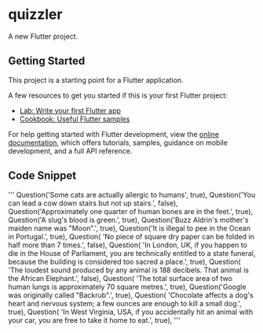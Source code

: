 # quizzler

A new Flutter project.

## Getting Started

This project is a starting point for a Flutter application.

A few resources to get you started if this is your first Flutter project:

- [Lab: Write your first Flutter app](https://docs.flutter.dev/get-started/codelab)
- [Cookbook: Useful Flutter samples](https://docs.flutter.dev/cookbook)

For help getting started with Flutter development, view the
[online documentation](https://docs.flutter.dev/), which offers tutorials,
samples, guidance on mobile development, and a full API reference.

## Code Snippet
'''
Question('Some cats are actually allergic to humans', true),
Question('You can lead a cow down stairs but not up stairs.', false),
Question('Approximately one quarter of human bones are in the feet.', true),
Question('A slug\'s blood is green.', true),
Question('Buzz Aldrin\'s mother\'s maiden name was \"Moon\".', true),
Question('It is illegal to pee in the Ocean in Portugal.', true),
Question(
'No piece of square dry paper can be folded in half more than 7 times.',
false),
Question(
'In London, UK, if you happen to die in the House of Parliament, you are technically entitled to a state funeral, because the building is considered too sacred a place.',
true),
Question(
'The loudest sound produced by any animal is 188 decibels. That animal is the African Elephant.',
false),
Question(
'The total surface area of two human lungs is approximately 70 square metres.',
true),
Question('Google was originally called \"Backrub\".', true),
Question(
'Chocolate affects a dog\'s heart and nervous system; a few ounces are enough to kill a small dog.',
true),
Question(
'In West Virginia, USA, if you accidentally hit an animal with your car, you are free to take it home to eat.',
true),
'''